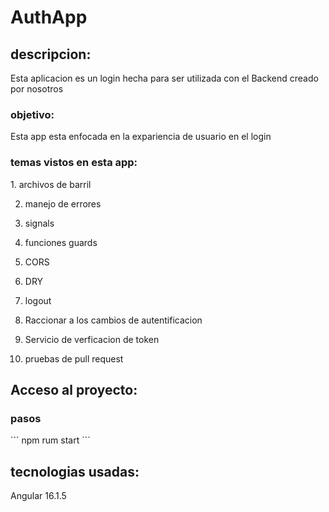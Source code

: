 # AuthApp


## descripcion:
<p>
Esta aplicacion es un login hecha para ser utilizada con el Backend creado por nosotros
</p>

### objetivo:
<p>
Esta app esta enfocada en la expariencia de usuario en el login
</p>

### temas vistos en esta app:
<p>
1. archivos de barril

2. manejo de errores

3. signals

4. funciones guards

5. CORS

6. DRY

7. logout

8. Raccionar a los cambios de autentificacion

9. Servicio de verficacion de token

10. pruebas de pull request
</p>



## Acceso al proyecto:
### pasos
<p>
```
npm rum start
```

## tecnologias usadas:
<p>
Angular 16.1.5
</p>

